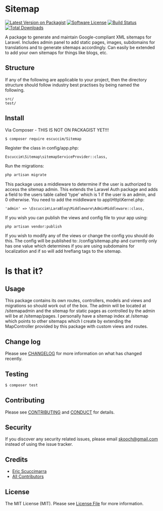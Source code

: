 # Sitemap

[![Latest Version on Packagist][ico-version]][link-packagist]
[![Software License][ico-license]](LICENSE.md)
[![Build Status][ico-travis]][link-travis]
[![Total Downloads][ico-downloads]][link-downloads]


A package to generate and maintain Google-compliant XML sitemaps for Laravel. Includes admin panel to add static pages, images, subdomains for translations and to generate sitemaps accordingly. Can easily be extended to add your own sitemaps for things like blogs, etc.

## Structure

If any of the following are applicable to your project, then the directory structure should follow industry best practises by being named the following.

```
src/
test/
```


## Install

Via Composer - THIS IS NOT ON PACKAGIST YET!!!

``` bash
$ composer require escuccim/Sitemap
```
Register the class in config/app.php:
```
Escuccim\Sitemap\sitemapServiceProvider::class,
```

Run the migrations:
``` bash
php artisan migrate
```

This package uses a middleware to determine if the user is authorized to access the sitemap admin. This extends the Laravel Auth package and adds a field to the users table called 'type' which is 1 if the user is an admin, and 0 otherwise. You need to add the middleware to app\Http\Kernel.php:
```
'admin' => \Escuccim\LaraBlog\Middleware\AdminMiddleware::class,
```

If you wish you can publish the views and config file to your app using:
```
php artisan vendor:publish
```
If you wish to modify any of the views or change the config you should do this. The config will be published to: /config/sitemap.php and currently only has one value which determines if you are using subdomains for localization and if so will add hreflang tags to the sitemap.

# Is that it?

## Usage

This package contains its own routes, controllers, models and views and migrations so should work out of the box. The admin will be located at /sitemapadmin and the sitemap for static pages as controlled by the admin will be at /sitemap/pages. I personally have a sitemap index at /sitemap which points to other sitemaps which I create by extending the MapController provided by this package with custom views and routes.

## Change log

Please see [CHANGELOG](CHANGELOG.md) for more information on what has changed recently.

## Testing

``` bash
$ composer test
```

## Contributing

Please see [CONTRIBUTING](CONTRIBUTING.md) and [CONDUCT](CONDUCT.md) for details.

## Security

If you discover any security related issues, please email skooch@gmail.com instead of using the issue tracker.

## Credits

- [Eric Scuccimarra][link-author]
- [All Contributors][link-contributors]

## License

The MIT License (MIT). Please see [License File](LICENSE.md) for more information.

[ico-version]: https://img.shields.io/packagist/v/escuccim/Sitemap.svg?style=flat-square
[ico-license]: https://img.shields.io/badge/license-MIT-brightgreen.svg?style=flat-square
[ico-travis]: https://img.shields.io/travis/escuccim/Sitemap/master.svg?style=flat-square
[ico-scrutinizer]: https://img.shields.io/scrutinizer/coverage/g/escuccim/Sitemap.svg?style=flat-square
[ico-code-quality]: https://img.shields.io/scrutinizer/g/escuccim/Sitemap.svg?style=flat-square
[ico-downloads]: https://img.shields.io/packagist/dt/escuccim/Sitemap.svg?style=flat-square

[link-packagist]: https://packagist.org/packages/escuccim/Sitemap
[link-travis]: https://travis-ci.org/escuccim/Sitemap
[link-scrutinizer]: https://scrutinizer-ci.com/g/escuccim/Sitemap/code-structure
[link-code-quality]: https://scrutinizer-ci.com/g/escuccim/Sitemap
[link-downloads]: https://packagist.org/packages/escuccim/Sitemap
[link-author]: https://github.com/escuccim
[link-contributors]: ../../contributors
